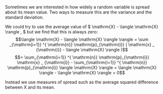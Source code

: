 Sometimes we are interested in how widely a random variable is spread
about its mean value. Two ways to measure this are the variance and the
standard deviation.

We could try to use the average value of
$ \mathrm{X} - \langle \mathrm{X}
\rangle , $ but we find that this is always zero:
$$\langle \mathrm{X} - \langle \mathrm{X} \rangle \rangle = 
\sum _{\mathrm{i=1}} ^{ \mathrm{n}} \mathrm{p}_{\mathrm{i}} ( \mathrm{x}
_ {\mathrm{i}} - \langle \mathrm{X} \rangle )$$
$$= \sum_{\mathrm{i=1}} ^{ \mathrm{n}} \mathrm{p}_{\mathrm{i}}  \mathrm{x}
_ {\mathrm{i}} - \sum_{\mathrm{i=1}} ^{ \mathrm{n}} \mathrm{p}_{\mathrm{i}} 
\langle \mathrm{X} \rangle = \langle \mathrm{X} \rangle - \langle \mathrm{X} \rangle
 = 0$$

Instead we use measures of spread such as the average squared difference
between X and its mean.
